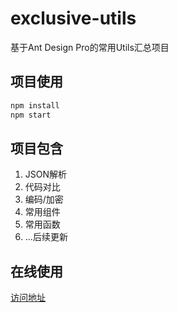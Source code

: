 # exclusive-utils
基于Ant Design Pro的常用Utils汇总项目

## 项目使用
```bash
npm install
npm start
```

## 项目包含
1. JSON解析
2. 代码对比
3. 编码/加密
4. 常用组件
5. 常用函数
6. ...后续更新

## 在线使用
[访问地址](https://www.locusc.cn)